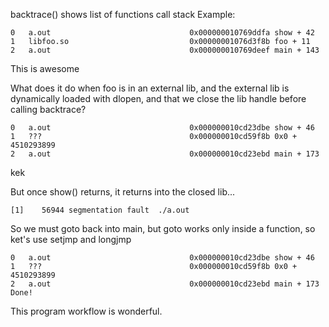 backtrace() shows list of functions call stack
Example:
```
0   a.out                               0x000000010769ddfa show + 42
1   libfoo.so                           0x00000001076d3f8b foo + 11
2   a.out                               0x000000010769deef main + 143
```

This is awesome

What does it do when foo is in an external lib,
	and the external lib is dynamically loaded with dlopen,
	and that we close the lib handle before calling backtrace?

```
0   a.out                               0x000000010cd23dbe show + 46
1   ???                                 0x000000010cd59f8b 0x0 + 4510293899
2   a.out                               0x000000010cd23ebd main + 173
```

kek

But once show() returns, it returns into the closed lib...
```
[1]    56944 segmentation fault  ./a.out
```

So we must goto back into main, but goto works only inside a function, so ket's use setjmp and longjmp

```
0   a.out                               0x000000010cd23dbe show + 46
1   ???                                 0x000000010cd59f8b 0x0 + 4510293899
2   a.out                               0x000000010cd23ebd main + 173
Done!
```

This program workflow is wonderful.
